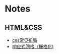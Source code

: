 # Notes
## HTML&CSS
- [css常见布局](https://github.com/W4n9Hu1/IFE/issues/1)
- [响应式网格（栅格化)](https://github.com/W4n9Hu1/IFE/issues/2)
